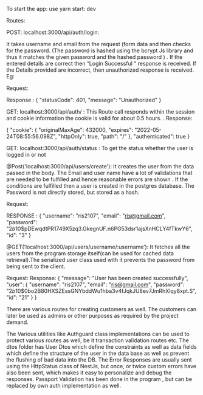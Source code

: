 To start the app:
use yarn start: dev

Routes:

POST: localhost:3000/api/auth/login:

It takes username and email from the request (form data and then checks for the password. (The password is hashed using the bcrypt Js library and thus it matches the given password and the hashed password ) . If the entered details are correct then “Login Successful “ response is received.
If the Details provided are incorrect, then unauthorized response is received.
Eg:

Request:

Response :
{
"statusCode": 401,
"message": "Unauthorized"
}

GET: localhost:3000/api/auth/ :
This Route call responds within the session and cookie information the cookie is valid for about 0.5 hours. .
Response:

{
"cookie": {
"originalMaxAge": 432000,
"expires": "2022-05-24T08:55:56.098Z",
"httpOnly": true,
"path": "/"
},
"authenticated": true
}

GET: localhost:3000/api/auth/status :
To get the status whether the user is logged in or not

@Post('localhost:3000/api/users/create'):
It creates the user from the data passed in the body.
The Email and user name have a lot of validations that are needed to be fulfilled and hence reasonable errors are shown . If the conditions are fulfilled then a user is created in the postgres database. The Password is not directly stored, but stored as a hash.

Request:

RESPONSE :
{
"username": "ris2107",
"email": "ris@gmail.com",
"password": "$2b$10$pDEwqdtPR1749X5zq3.GkegnUF.n6PG53dsr1ajsXnHCLY4fTkwY6",
"id": "3"
}

@GET(‘localhost:3000/api/users/username/:username’):
It fetches all the users from the program storage itself(can be used for cached data retrieval).The serialized user class used with it prevents the password from being sent to the client.

Request:
Response:
{
"message": "User has been created successfully",
"user": {
"username": "ris2107",
"email": "ris@gmail.com",
"password": "$2b$10$0bo2B80HXSZEssGNYbddWu1hba3v4fJqkJU8ev7JmRhXlqy8xpt.S",
"id": "21"
}
}

There are various routes for creating customers as well. The customers can later be used as admins or other purposes as required by the project demand.

The Various utilities like Authguard class implementations can be used to protect various routes as well, be it transaction validation routes etc.
The dtos folder has User Dtos which define the constraints as well as data fields which define the structure of the user in the data base as well as prevent the flushing of bad data into the DB.
The Error Responses are usually sent using the HttpStatus class of NestJs, but once, or twice custom errors have also been sent, which makes it easy to personalize and debug the responses.
Passport Validation has been done in the program , but can be replaced by own auth implementation as well.

